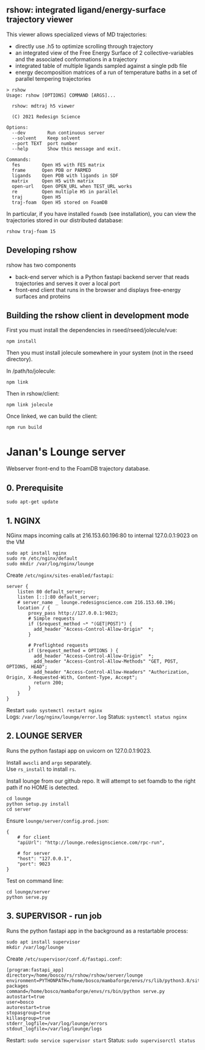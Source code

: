 
## rshow: integrated ligand/energy-surface trajectory viewer

This viewer allows specialized views of MD trajectories:

- directly use .h5 to optimize scrolling through trajectory
- an integrated view of the Free Energy Surface of 2 collective-variables
  and the associated conformations in a trajectory
- integrated table of multiple ligands sampled against a single pdb file
- energy decomposition matrices of a run of temperature baths in
  a set of parallel tempering trajectories 

```console
> rshow
Usage: rshow [OPTIONS] COMMAND [ARGS]...

  rshow: mdtraj h5 viewer

  (C) 2021 Redesign Science

Options:
  --dev        Run continuous server
  --solvent    Keep solvent
  --port TEXT  port number
  --help       Show this message and exit.

Commands:
  fes        Open H5 with FES matrix
  frame      Open PDB or PARMED
  ligands    Open PDB with ligands in SDF
  matrix     Open H5 with matrix
  open-url   Open OPEN_URL when TEST_URL works
  re         Open multiple H5 in parallel
  traj       Open H5
  traj-foam  Open H5 stored on FoamDB
```

In particular, if you have installed `foamdb` (see installation), you can
view the trajectories stored in our distributed database:

    rshow traj-foam 15

## Developing rshow

rshow has two components

- back-end server which is a Python fastapi backend server 
  that reads trajectories and serves it over a local port
- front-end client that runs in the browser and displays
  free-energy surfaces and proteins

## Building the rshow client in development mode

First you must install the dependencies in rseed/rseed/jolecule/vue:

    npm install

Then you must install jolecule somewhere in your system (not in the
rseed directory).

In /path/to/jolecule:

    npm link

Then in rshow/client:

    npm link jolecule

Once linked, we can build the client:

    npm run build




# Janan's Lounge server

Webserver front-end to the FoamDB trajectory database.


## 0. Prerequisite

```
sudo apt-get update
```


## 1. NGINX

NGinx maps incoming calls at 216.153.60.196:80 to internal 127.0.0.1:9023 on the VM

```
sudo apt install nginx
sudo rm /etc/nginx/default
sudo mkdir /var/log/nginx/lounge
```

Create `/etc/nginx/sites-enabled/fastapi`:
```
server {
    listen 80 default_server;
    listen [::]:80 default_server;
    # server_name _ lounge.redesignscience.com 216.153.60.196;
    location / {
        proxy_pass http://127.0.0.1:9023;
        # Simple requests
        if ($request_method ~* "(GET|POST)") {
          add_header "Access-Control-Allow-Origin"  *;
        }

        # Preflighted requests
        if ($request_method = OPTIONS ) {
          add_header "Access-Control-Allow-Origin"  *;
          add_header "Access-Control-Allow-Methods" "GET, POST, OPTIONS, HEAD";
          add_header "Access-Control-Allow-Headers" "Authorization, Origin, X-Requested-With, Content-Type, Accept";
          return 200;
        }
    }
}
```

Restart `sudo systemctl restart nginx`   
Logs: `/var/log/nginx/lounge/error.log`
Status: `systemctl status nginx`

## 2. LOUNGE SERVER

Runs the python fastapi app on uvicorn on 127.0.0.1:9023.  

Install `awscli` and `argo` separately.  
Use `rs_install` to install `rs`.

Install lounge from our github repo. It will attempt to set foamdb
to the right path if no HOME is detected.

```
cd lounge
python setup.py install
cd server
```

Ensure `lounge/server/config.prod.json`:
```
{
    # for client
    "apiUrl": "http://lounge.redesignscience.com/rpc-run",  

    # for server
    "host": "127.0.0.1",
    "port": 9023
}
```

Test on command line:
```
cd lounge/server
python serve.py
```



## 3. SUPERVISOR - run job

Runs the python fastapi app in the background as a restartable process:

```
sudo apt install supervisor
mkdir /var/log/lounge
```

Create `/etc/supervisor/conf.d/fastapi.conf`:
```
[program:fastapi_app]
directory=/home/bosco/rs/rshow/rshow/server/lounge
environment=PYTHONPATH=/home/bosco/mambaforge/envs/rs/lib/python3.8/site-packages
command=/home/bosco/mambaforge/envs/rs/bin/python serve.py
autostart=true
user=bosco
autorestart=true
stopasgroup=true
killasgroup=true
stderr_logfile=/var/log/lounge/errors
stdout_logfile=/var/log/lounge/logs
```

Restart: `sudo service supervisor start`
Status: `sudo supervisorctl status`
